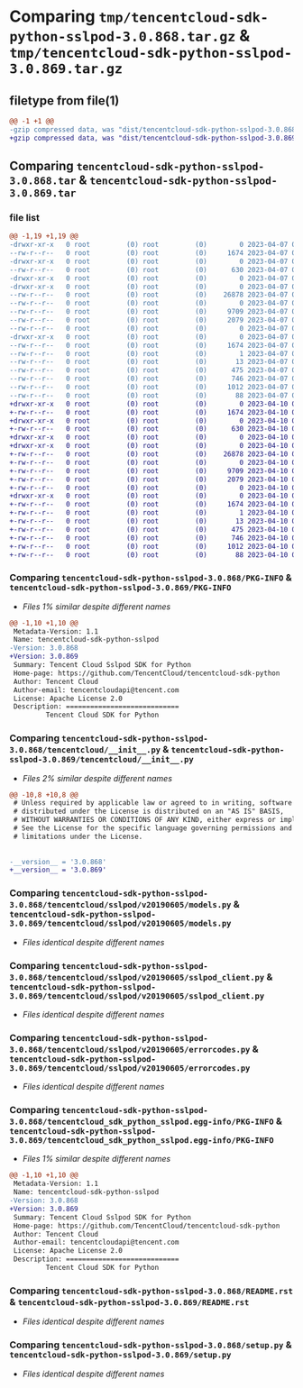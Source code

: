 # Comparing `tmp/tencentcloud-sdk-python-sslpod-3.0.868.tar.gz` & `tmp/tencentcloud-sdk-python-sslpod-3.0.869.tar.gz`

## filetype from file(1)

```diff
@@ -1 +1 @@
-gzip compressed data, was "dist/tencentcloud-sdk-python-sslpod-3.0.868.tar", last modified: Fri Apr  7 00:55:28 2023, max compression
+gzip compressed data, was "dist/tencentcloud-sdk-python-sslpod-3.0.869.tar", last modified: Mon Apr 10 03:13:11 2023, max compression
```

## Comparing `tencentcloud-sdk-python-sslpod-3.0.868.tar` & `tencentcloud-sdk-python-sslpod-3.0.869.tar`

### file list

```diff
@@ -1,19 +1,19 @@
-drwxr-xr-x   0 root         (0) root         (0)        0 2023-04-07 00:55:28.000000 tencentcloud-sdk-python-sslpod-3.0.868/
--rw-r--r--   0 root         (0) root         (0)     1674 2023-04-07 00:55:28.000000 tencentcloud-sdk-python-sslpod-3.0.868/PKG-INFO
-drwxr-xr-x   0 root         (0) root         (0)        0 2023-04-07 00:55:28.000000 tencentcloud-sdk-python-sslpod-3.0.868/tencentcloud/
--rw-r--r--   0 root         (0) root         (0)      630 2023-04-07 00:55:28.000000 tencentcloud-sdk-python-sslpod-3.0.868/tencentcloud/__init__.py
-drwxr-xr-x   0 root         (0) root         (0)        0 2023-04-07 00:55:28.000000 tencentcloud-sdk-python-sslpod-3.0.868/tencentcloud/sslpod/
-drwxr-xr-x   0 root         (0) root         (0)        0 2023-04-07 00:55:28.000000 tencentcloud-sdk-python-sslpod-3.0.868/tencentcloud/sslpod/v20190605/
--rw-r--r--   0 root         (0) root         (0)    26878 2023-04-07 00:55:28.000000 tencentcloud-sdk-python-sslpod-3.0.868/tencentcloud/sslpod/v20190605/models.py
--rw-r--r--   0 root         (0) root         (0)        0 2023-04-07 00:55:28.000000 tencentcloud-sdk-python-sslpod-3.0.868/tencentcloud/sslpod/v20190605/__init__.py
--rw-r--r--   0 root         (0) root         (0)     9709 2023-04-07 00:55:28.000000 tencentcloud-sdk-python-sslpod-3.0.868/tencentcloud/sslpod/v20190605/sslpod_client.py
--rw-r--r--   0 root         (0) root         (0)     2079 2023-04-07 00:55:28.000000 tencentcloud-sdk-python-sslpod-3.0.868/tencentcloud/sslpod/v20190605/errorcodes.py
--rw-r--r--   0 root         (0) root         (0)        0 2023-04-07 00:55:28.000000 tencentcloud-sdk-python-sslpod-3.0.868/tencentcloud/sslpod/__init__.py
-drwxr-xr-x   0 root         (0) root         (0)        0 2023-04-07 00:55:28.000000 tencentcloud-sdk-python-sslpod-3.0.868/tencentcloud_sdk_python_sslpod.egg-info/
--rw-r--r--   0 root         (0) root         (0)     1674 2023-04-07 00:55:28.000000 tencentcloud-sdk-python-sslpod-3.0.868/tencentcloud_sdk_python_sslpod.egg-info/PKG-INFO
--rw-r--r--   0 root         (0) root         (0)        1 2023-04-07 00:55:28.000000 tencentcloud-sdk-python-sslpod-3.0.868/tencentcloud_sdk_python_sslpod.egg-info/dependency_links.txt
--rw-r--r--   0 root         (0) root         (0)       13 2023-04-07 00:55:28.000000 tencentcloud-sdk-python-sslpod-3.0.868/tencentcloud_sdk_python_sslpod.egg-info/top_level.txt
--rw-r--r--   0 root         (0) root         (0)      475 2023-04-07 00:55:28.000000 tencentcloud-sdk-python-sslpod-3.0.868/tencentcloud_sdk_python_sslpod.egg-info/SOURCES.txt
--rw-r--r--   0 root         (0) root         (0)      746 2023-04-07 00:55:28.000000 tencentcloud-sdk-python-sslpod-3.0.868/README.rst
--rw-r--r--   0 root         (0) root         (0)     1012 2023-04-07 00:55:28.000000 tencentcloud-sdk-python-sslpod-3.0.868/setup.py
--rw-r--r--   0 root         (0) root         (0)       88 2023-04-07 00:55:28.000000 tencentcloud-sdk-python-sslpod-3.0.868/setup.cfg
+drwxr-xr-x   0 root         (0) root         (0)        0 2023-04-10 03:13:11.000000 tencentcloud-sdk-python-sslpod-3.0.869/
+-rw-r--r--   0 root         (0) root         (0)     1674 2023-04-10 03:13:11.000000 tencentcloud-sdk-python-sslpod-3.0.869/PKG-INFO
+drwxr-xr-x   0 root         (0) root         (0)        0 2023-04-10 03:13:11.000000 tencentcloud-sdk-python-sslpod-3.0.869/tencentcloud/
+-rw-r--r--   0 root         (0) root         (0)      630 2023-04-10 03:13:11.000000 tencentcloud-sdk-python-sslpod-3.0.869/tencentcloud/__init__.py
+drwxr-xr-x   0 root         (0) root         (0)        0 2023-04-10 03:13:11.000000 tencentcloud-sdk-python-sslpod-3.0.869/tencentcloud/sslpod/
+drwxr-xr-x   0 root         (0) root         (0)        0 2023-04-10 03:13:11.000000 tencentcloud-sdk-python-sslpod-3.0.869/tencentcloud/sslpod/v20190605/
+-rw-r--r--   0 root         (0) root         (0)    26878 2023-04-10 03:13:11.000000 tencentcloud-sdk-python-sslpod-3.0.869/tencentcloud/sslpod/v20190605/models.py
+-rw-r--r--   0 root         (0) root         (0)        0 2023-04-10 03:13:11.000000 tencentcloud-sdk-python-sslpod-3.0.869/tencentcloud/sslpod/v20190605/__init__.py
+-rw-r--r--   0 root         (0) root         (0)     9709 2023-04-10 03:13:11.000000 tencentcloud-sdk-python-sslpod-3.0.869/tencentcloud/sslpod/v20190605/sslpod_client.py
+-rw-r--r--   0 root         (0) root         (0)     2079 2023-04-10 03:13:11.000000 tencentcloud-sdk-python-sslpod-3.0.869/tencentcloud/sslpod/v20190605/errorcodes.py
+-rw-r--r--   0 root         (0) root         (0)        0 2023-04-10 03:13:11.000000 tencentcloud-sdk-python-sslpod-3.0.869/tencentcloud/sslpod/__init__.py
+drwxr-xr-x   0 root         (0) root         (0)        0 2023-04-10 03:13:11.000000 tencentcloud-sdk-python-sslpod-3.0.869/tencentcloud_sdk_python_sslpod.egg-info/
+-rw-r--r--   0 root         (0) root         (0)     1674 2023-04-10 03:13:11.000000 tencentcloud-sdk-python-sslpod-3.0.869/tencentcloud_sdk_python_sslpod.egg-info/PKG-INFO
+-rw-r--r--   0 root         (0) root         (0)        1 2023-04-10 03:13:11.000000 tencentcloud-sdk-python-sslpod-3.0.869/tencentcloud_sdk_python_sslpod.egg-info/dependency_links.txt
+-rw-r--r--   0 root         (0) root         (0)       13 2023-04-10 03:13:11.000000 tencentcloud-sdk-python-sslpod-3.0.869/tencentcloud_sdk_python_sslpod.egg-info/top_level.txt
+-rw-r--r--   0 root         (0) root         (0)      475 2023-04-10 03:13:11.000000 tencentcloud-sdk-python-sslpod-3.0.869/tencentcloud_sdk_python_sslpod.egg-info/SOURCES.txt
+-rw-r--r--   0 root         (0) root         (0)      746 2023-04-10 03:13:11.000000 tencentcloud-sdk-python-sslpod-3.0.869/README.rst
+-rw-r--r--   0 root         (0) root         (0)     1012 2023-04-10 03:13:11.000000 tencentcloud-sdk-python-sslpod-3.0.869/setup.py
+-rw-r--r--   0 root         (0) root         (0)       88 2023-04-10 03:13:11.000000 tencentcloud-sdk-python-sslpod-3.0.869/setup.cfg
```

### Comparing `tencentcloud-sdk-python-sslpod-3.0.868/PKG-INFO` & `tencentcloud-sdk-python-sslpod-3.0.869/PKG-INFO`

 * *Files 1% similar despite different names*

```diff
@@ -1,10 +1,10 @@
 Metadata-Version: 1.1
 Name: tencentcloud-sdk-python-sslpod
-Version: 3.0.868
+Version: 3.0.869
 Summary: Tencent Cloud Sslpod SDK for Python
 Home-page: https://github.com/TencentCloud/tencentcloud-sdk-python
 Author: Tencent Cloud
 Author-email: tencentcloudapi@tencent.com
 License: Apache License 2.0
 Description: ============================
         Tencent Cloud SDK for Python
```

### Comparing `tencentcloud-sdk-python-sslpod-3.0.868/tencentcloud/__init__.py` & `tencentcloud-sdk-python-sslpod-3.0.869/tencentcloud/__init__.py`

 * *Files 2% similar despite different names*

```diff
@@ -10,8 +10,8 @@
 # Unless required by applicable law or agreed to in writing, software
 # distributed under the License is distributed on an "AS IS" BASIS,
 # WITHOUT WARRANTIES OR CONDITIONS OF ANY KIND, either express or implied.
 # See the License for the specific language governing permissions and
 # limitations under the License.
 
 
-__version__ = '3.0.868'
+__version__ = '3.0.869'
```

### Comparing `tencentcloud-sdk-python-sslpod-3.0.868/tencentcloud/sslpod/v20190605/models.py` & `tencentcloud-sdk-python-sslpod-3.0.869/tencentcloud/sslpod/v20190605/models.py`

 * *Files identical despite different names*

### Comparing `tencentcloud-sdk-python-sslpod-3.0.868/tencentcloud/sslpod/v20190605/sslpod_client.py` & `tencentcloud-sdk-python-sslpod-3.0.869/tencentcloud/sslpod/v20190605/sslpod_client.py`

 * *Files identical despite different names*

### Comparing `tencentcloud-sdk-python-sslpod-3.0.868/tencentcloud/sslpod/v20190605/errorcodes.py` & `tencentcloud-sdk-python-sslpod-3.0.869/tencentcloud/sslpod/v20190605/errorcodes.py`

 * *Files identical despite different names*

### Comparing `tencentcloud-sdk-python-sslpod-3.0.868/tencentcloud_sdk_python_sslpod.egg-info/PKG-INFO` & `tencentcloud-sdk-python-sslpod-3.0.869/tencentcloud_sdk_python_sslpod.egg-info/PKG-INFO`

 * *Files 1% similar despite different names*

```diff
@@ -1,10 +1,10 @@
 Metadata-Version: 1.1
 Name: tencentcloud-sdk-python-sslpod
-Version: 3.0.868
+Version: 3.0.869
 Summary: Tencent Cloud Sslpod SDK for Python
 Home-page: https://github.com/TencentCloud/tencentcloud-sdk-python
 Author: Tencent Cloud
 Author-email: tencentcloudapi@tencent.com
 License: Apache License 2.0
 Description: ============================
         Tencent Cloud SDK for Python
```

### Comparing `tencentcloud-sdk-python-sslpod-3.0.868/README.rst` & `tencentcloud-sdk-python-sslpod-3.0.869/README.rst`

 * *Files identical despite different names*

### Comparing `tencentcloud-sdk-python-sslpod-3.0.868/setup.py` & `tencentcloud-sdk-python-sslpod-3.0.869/setup.py`

 * *Files identical despite different names*


